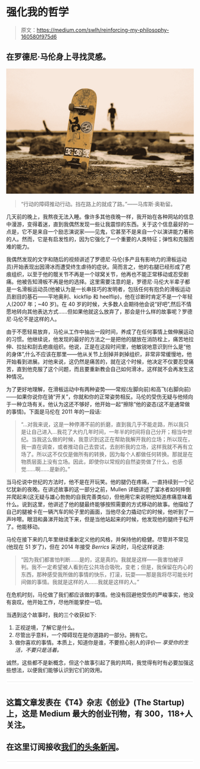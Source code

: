 # 强化我的哲学

> 原文：<https://medium.com/swlh/reinforcing-my-philosophy-160580f975d6>

## 在罗德尼·马伦身上寻找灵感。

![](img/6769d6a159977f2dee1bfb8d59401970.png)

> “行动的障碍推动行动。挡在路上的就成了路。”——马库斯·奥勒留。

几天前的晚上，我熬夜无法入睡。像许多其他夜晚一样，我开始在各种网站的信息中漫游，变得着迷，直到我偶然发现一些让我震惊的东西。关于这个信息最好的一点是，它不是来自一个励志演说家——见鬼，它甚至不是来自一个以演讲能力著称的人。然而，它是有启发性的，因为它强化了一个重要的人类特征；弹性和克服困难的能力。

我偶然发现的文字和随后的视频讲述了罗德尼·马伦(多产且有影响力的滑板运动员)开始表现出因滑冰而遭受终生虐待的症状。简而言之，他的右腿已经形成了疤痕组织，以至于他的髋关节不再是一个球窝关节，他再也不能正常移动或忍受剧痛。他被告知滑板不再是他的选择。这里需要注意的是，罗德尼·马伦大半辈子都是一名滑板运动员(他被认为是一长串技巧的发明者，包括任何有抱负的滑板运动员剧目的基石——平地奥利、kickflip 和 heelflip)，他在诊断时肯定不是一个年轻人(2007 年；~40 岁)。在 40 岁的时候，大多数人会期待他会说“好吧”,然后不情愿地转向其他表达方式……但如果他就这么放弃了，那会是什么样的故事呢？罗德尼·马伦不是这样的人。

由于不愿轻易放弃，马伦从工作中抽出一段时间，养成了在任何事情上做伸展运动的习惯。他继续说，他发现的最好的方法之一是把他的腿放在消防栓上，痛苦地拉伸、拉扯和刮去疤痕组织。他说，正是在这段时间里，他敏锐地意识到什么是“他的身体”,什么不应该在那里——他从关节上刮掉并剥掉组织，非常非常缓慢地，他开始看到进展。对他来说，这仍然是痛苦的，就在这个时候，他决定不仅要忍受痛苦，直到他克服了这个问题，而且要重新教会自己如何滑冰，这样就不会再发生这种情况。

为了更好地理解，在滑板运动中有两种姿势——常规(左脚向前)和高飞(右脚向前)——如果你说你在骑“开关”，你就和你的正常姿势相反。马伦的受伤无疑与他倾向于一种立场有关。他认为这还不够好，他开始一起“擦除”他的姿态(这不是通常做的事情)。下面是马伦在 2011 年的一段话:

> “…对我来说，这是一种停滞不前的折磨，直到我几乎不能走路，所以我只是让自己进入…我花了大约几年时间，一年半的时间将自己分开；相当中世纪。当我这么做的时候，我意识到这正在帮助我解开我的立场；所以现在，我一直在调查，或者推动自己去尝试，去剖析我的立场，这样我就不再有立场了。所以这不仅仅是做所有的转换，因为每个人都做任何转换。那就是在物质层面上没有立场。因此，即使你以常规的自然姿势做了什么，也感觉……啊……是新的。”

当马伦说中世纪的方法时，他不是在开玩笑。他的腿仍在疼痛，一直持续到一个记忆犹新的夜晚。在讲述故事的这一部分之前，Mullen 详细讲述了溜冰者如何摔倒并爬起来(这无疑与雄心勃勃的自我完善类似)，但他用它来说明他知道疼痛意味着什么。说到这里，他讲述了他的腿最终能够按照需要的方式移动的故事。他描绘了自己的腿被卡在一辆汽车的轮子里的画面，当他尽全力撬动它的时候，他听到了一声咔嚓。眼泪和鼻涕开始流下来，但是当他站起来的时候，他发现他的腿终于松开了。他能移动。

马伦在接下来的几年里继续重新定义他的风格，并保持他的稳健。尽管并不常见(他现在 51 岁了)，但在 2014 年接受 *Berrics* 采访时，马伦这样说道:

> “因为我们都害怕判断……是的，这是真的。我就是这样——我害怕被评判。我不一定希望被人看到在公共场合吸吮，变老；但是，我保留在内心的东西，那种感受我所做的事情的快乐，打滚，玩耍——那是我将尽可能长时间做的事情。我就是这样的人……我就是这样的人。”

在危机时刻，马伦做了我们都应该做的事情。他没有回避他受伤的严峻事实，他没有哀叹。他开始工作，尽他所能掌控一切。

当遇到这个故事时，我的三个收获如下:

1.  正视逆境，了解它是什么。
2.  尽管出乎意料，一个障碍现在是你道路的一部分。拥有它。
3.  做你喜欢的事情。本质上，知道你是谁，不要担心别人的评价— *享受你的生活，不要只是活着。*

诚然，这些都不是新概念，但这个故事引起了我的共鸣，我觉得有时有必要加强这些想法，以便我们能够认识到它们的效用。

![](img/731acf26f5d44fdc58d99a6388fe935d.png)

## 这篇文章发表在《T4》杂志《创业》(The Startup)上，这是 Medium 最大的创业刊物，有 300，118+人关注。

## 在这里订阅接收[我们的头条新闻](http://growthsupply.com/the-startup-newsletter/)。

![](img/731acf26f5d44fdc58d99a6388fe935d.png)